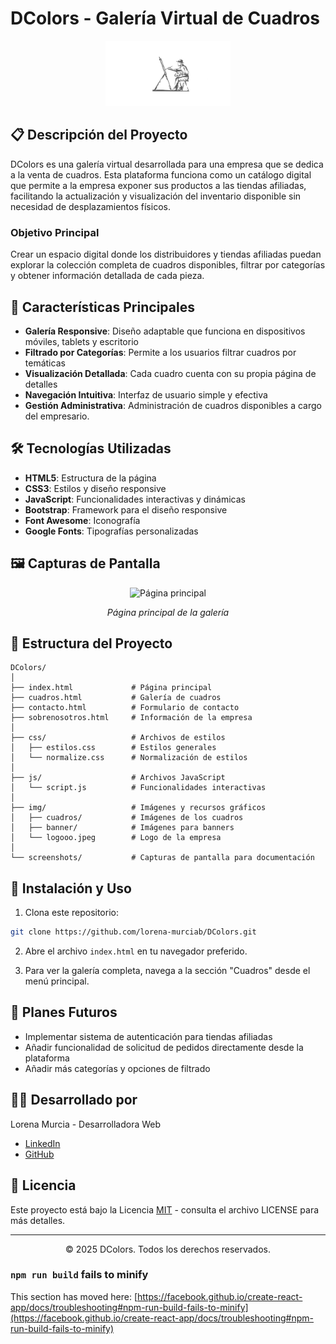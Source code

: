 # DColors - Galería Virtual de Cuadros

<div align="center">
  <img src="./public/dcolors-fondo-horizontal.jpg" alt="Logo DColors Cuadros" width="200">
</div>

## 📋 Descripción del Proyecto

DColors es una galería virtual desarrollada para una empresa que se dedica a la venta de cuadros. Esta plataforma funciona como un catálogo digital que permite a la empresa exponer sus productos a las tiendas afiliadas, facilitando la actualización y visualización del inventario disponible sin necesidad de desplazamientos físicos.

### Objetivo Principal
Crear un espacio digital donde los distribuidores y tiendas afiliadas puedan explorar la colección completa de cuadros disponibles, filtrar por categorías y obtener información detallada de cada pieza.

## 🚀 Características Principales

- **Galería Responsive**: Diseño adaptable que funciona en dispositivos móviles, tablets y escritorio
- **Filtrado por Categorías**: Permite a los usuarios filtrar cuadros por temáticas
- **Visualización Detallada**: Cada cuadro cuenta con su propia página de detalles
- **Navegación Intuitiva**: Interfaz de usuario simple y efectiva
- **Gestión Administrativa**: Administración de cuadros disponibles a cargo del empresario.

## 🛠️ Tecnologías Utilizadas

- **HTML5**: Estructura de la página
- **CSS3**: Estilos y diseño responsive
- **JavaScript**: Funcionalidades interactivas y dinámicas
- **Bootstrap**: Framework para el diseño responsive
- **Font Awesome**: Iconografía
- **Google Fonts**: Tipografías personalizadas

## 🖼️ Capturas de Pantalla

<div align="center">
  <img src="./screenshots/home.png" alt="Página principal" width="600">
  <p><em>Página principal de la galería</em></p>
</div>

## 📁 Estructura del Proyecto

```
DColors/
│
├── index.html             # Página principal
├── cuadros.html           # Galería de cuadros
├── contacto.html          # Formulario de contacto
├── sobrenosotros.html     # Información de la empresa
│
├── css/                   # Archivos de estilos
│   ├── estilos.css        # Estilos generales
│   └── normalize.css      # Normalización de estilos
│
├── js/                    # Archivos JavaScript
│   └── script.js          # Funcionalidades interactivas
│
├── img/                   # Imágenes y recursos gráficos
│   ├── cuadros/           # Imágenes de los cuadros
│   ├── banner/            # Imágenes para banners
│   └── logooo.jpeg        # Logo de la empresa
│
└── screenshots/           # Capturas de pantalla para documentación
```

## 🚀 Instalación y Uso

1. Clona este repositorio:
```bash
git clone https://github.com/lorena-murciab/DColors.git
```

2. Abre el archivo `index.html` en tu navegador preferido.

3. Para ver la galería completa, navega a la sección "Cuadros" desde el menú principal.

## 🔮 Planes Futuros

- Implementar sistema de autenticación para tiendas afiliadas
- Añadir funcionalidad de solicitud de pedidos directamente desde la plataforma
- Añadir más categorías y opciones de filtrado

## 👩‍💻 Desarrollado por

Lorena Murcia - Desarrolladora Web
- [LinkedIn](https://www.linkedin.com/in/tu-perfil/)
- [GitHub](https://github.com/lorena-murciab)

## 📄 Licencia

Este proyecto está bajo la Licencia [MIT](https://opensource.org/licenses/MIT) - consulta el archivo LICENSE para más detalles.

---

<div align="center">
  <p>© 2025 DColors. Todos los derechos reservados.</p>
</div>

### `npm run build` fails to minify

This section has moved here: [https://facebook.github.io/create-react-app/docs/troubleshooting#npm-run-build-fails-to-minify](https://facebook.github.io/create-react-app/docs/troubleshooting#npm-run-build-fails-to-minify)
